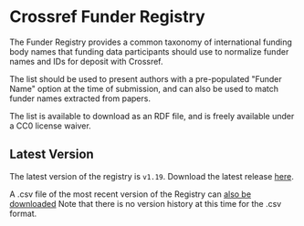 # Crossref Funder Registry

The Funder Registry provides a common taxonomy of international funding body names that funding data participants should use to normalize funder names and IDs for deposit with Crossref.

The list should be used to present authors with a pre-populated "Funder Name" option at the time of submission, and can also be used to match funder names extracted from papers.

The list is available to download as an RDF file, and is freely available under a CC0 license waiver.

## Latest Version

The latest version of the registry is `v1.19`. Download the latest release [here](https://github.com/CrossRef/open-funder-registry/releases/latest).

A .csv file of the most recent version of the Registry can [also be downloaded](https://doi.crossref.org/funderNames?mode=list) Note that there is no version history at this time for the .csv format.
